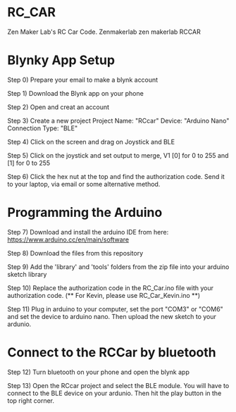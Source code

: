 # RC_CAR
 Zen Maker Lab's RC Car Code.  Zenmakerlab zen makerlab
RCCAR

# Blynky App Setup
Step 0) Prepare your email to make a blynk account

Step 1) Download the Blynk app on your phone

Step 2) Open and creat an account

Step 3) Create a new project Project Name: "RCcar" Device: "Arduino Nano" Connection Type: "BLE"

Step 4) Click on the screen and drag on Joystick and BLE

Step 5) Click on the joystick and set output to merge, V1 [0] for 0 to 255 and [1] for 0 to 255

Step 6) Click the hex nut at the top and find the authorization code. Send it to your laptop, via email or some alternative method.

# Programming the Arduino
Step 7) Download and install the arduino IDE from here: https://www.arduino.cc/en/main/software

Step 8) Download the files from this repository

Step 9) Add the 'library' and 'tools' folders from the zip file into your arduino sketch library

Step 10) Replace the authorization code in the RC_Car.ino file with your authorization code. (** For Kevin, please use RC_Car_Kevin.ino **)

Step 11) Plug in arduino to your computer, set the port "COM3" or "COM6" and set the device to arduino nano. Then upload the new sketch to your ardunio.

# Connect to the RCCar by bluetooth
Step 12) Turn bluetooth on your phone and open the blynk app

Step 13) Open the RCcar project and select the BLE module. You will have to connect to the BLE device on your ardunio. Then hit the play button in the top right corner.

